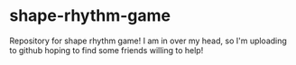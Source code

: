 # shape-rhythm-game
Repository for shape rhythm game!
I am in over my head, so I'm uploading to github hoping to find some friends willing to help!
